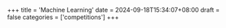 +++
title = 'Machine Learning'
date = 2024-09-18T15:34:07+08:00
draft = false
categories = ['competitions']
+++

